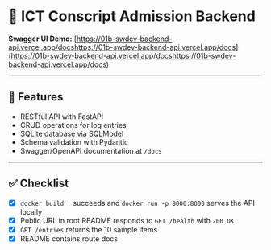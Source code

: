 
# 📘 ICT Conscript Admission Backend


**Swagger UI Demo:** [https://01b-swdev-backend-api.vercel.app/docshttps://01b-swdev-backend-api.vercel.app/docs](https://01b-swdev-backend-api.vercel.app/docshttps://01b-swdev-backend-api.vercel.app/docs)


---

## 🚀 Features

- RESTful API with FastAPI
- CRUD operations for log entries
- SQLite database via SQLModel
- Schema validation with Pydantic
- Swagger/OpenAPI documentation at `/docs`

---


## ✅  Checklist

- [x] `docker build .` succeeds and `docker run -p 8000:8000` serves the API locally  
- [x] Public URL in root README responds to `GET /health` with `200 OK`  
- [x] `GET /entries` returns the 10 sample items  
- [x] README contains route docs  
